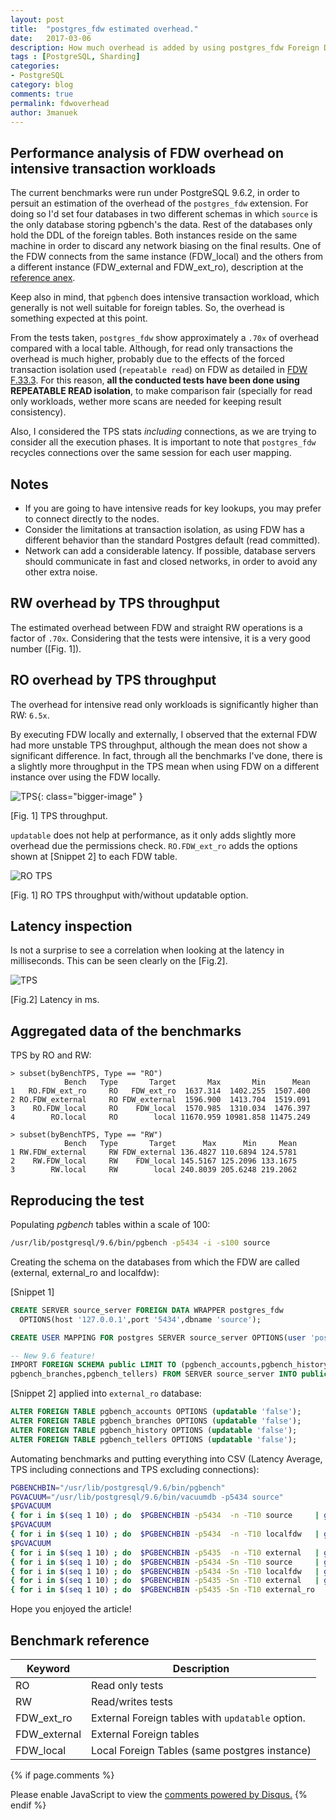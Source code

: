 ```yaml
---
layout: post
title:  "postgres_fdw estimated overhead."
date:   2017-03-06
description: How much overhead is added by using postgres_fdw Foreign Data Wrappers?
tags : [PostgreSQL, Sharding]
categories:
- PostgreSQL
category: blog
comments: true
permalink: fdwoverhead
author: 3manuek
---
```



## Performance analysis of FDW overhead on intensive transaction workloads

The current benchmarks were run under PostgreSQL 9.6.2, in order to persuit an
estimation of the overhead of the `postgres_fdw` extension. For doing so I'd set
four databases in two different schemas in which `source` is the only database
storing pgbench's the data. Rest of the databases only hold the DDL of the foreign tables.
Both instances reside on the same machine in order to discard any network biasing
on the final results. One of the FDW connects from the same instance
(FDW_local) and the others from a different instance (FDW_external and FDW_ext_ro),
description at  the [reference anex](#Benchmark-reference).

Keep also in mind, that `pgbench` does intensive transaction workload, which generally
is not well suitable for foreign tables. So, the overhead is something expected
at this point.

From the tests taken, `postgres_fdw` show approximately a `.70x` of overhead compared with a
local table. Although, for read only transactions the overhead is much higher,
probably due to the effects of the forced transaction isolation used (`repeatable read`)
on FDW as detailed in [FDW F.33.3][3]. For this reason, **all the conducted tests have been
done using REPEATABLE READ isolation**, to make comparison fair (specially for read only workloads, wether
more scans are needed for keeping result consistency).

Also, I considered the TPS stats _including_ connections, as we are trying to consider
all the execution phases. It is important to note that `postgres_fdw` recycles connections
over the same session for each user mapping.  

## Notes

- If you are going to have intensive reads for key lookups, you may prefer to connect directly to
  the nodes.
- Consider the limitations at transaction isolation, as using FDW has a different
  behavior than the standard Postgres default (read committed).
- Network can add a considerable latency. If possible, database servers should
  communicate in fast and closed networks, in order to avoid any other extra noise.


## RW overhead by TPS throughput

The estimated overhead between FDW and straight RW operations is a factor of `.70x`.
Considering that the tests were intensive, it is a very good number ([Fig. 1]).


## RO overhead by TPS throughput

The overhead for intensive read only workloads is significantly higher than RW: `6.5x`.

By executing FDW locally and externally, I observed that the external FDW had
more unstable TPS throughput, although the mean does not show a significant difference.
In fact, through all the benchmarks I've done, there is a slightly more throughput
in the TPS mean when using FDW on a different instance over using the FDW locally.

![TPS][1]{: class="bigger-image" }
<figcaption class="caption">[Fig. 1] TPS throughput.</figcaption>

`updatable` does not help at performance, as it only adds slightly more overhead
due the permissions check. `RO.FDW_ext_ro` adds the options shown at [Snippet 2] to each
FDW table.

![RO TPS][4]
<figcaption class="caption">[Fig. 1] RO TPS throughput with/without updatable option.</figcaption>


## Latency inspection

Is not a surprise to see a correlation when looking at the latency in milliseconds.
This can be seen clearly on the [Fig.2].

![TPS][2]
<figcaption class="caption">[Fig.2] Latency in ms.</figcaption>


## Aggregated data of the benchmarks

TPS by RO and RW:

```
> subset(byBenchTPS, Type == "RO")
            Bench   Type       Target       Max       Min      Mean
1   RO.FDW_ext_ro     RO   FDW_ext_ro  1637.314  1402.255  1507.400
2 RO.FDW_external     RO FDW_external  1596.900  1413.704  1519.091
3    RO.FDW_local     RO    FDW_local  1570.985  1310.034  1476.397
4        RO.local     RO        local 11670.959 10981.858 11475.249

> subset(byBenchTPS, Type == "RW")
            Bench   Type       Target      Max      Min     Mean
1 RW.FDW_external     RW FDW_external 136.4827 110.6894 124.5781
2    RW.FDW_local     RW    FDW_local 145.5167 125.2096 133.1675
3        RW.local     RW        local 240.8039 205.6248 219.2062
```


## Reproducing the test

Populating _pgbench_ tables within a scale of 100:

```sh
/usr/lib/postgresql/9.6/bin/pgbench -p5434 -i -s100 source
```

Creating the schema on the databases from which the FDW are called (external, external_ro and localfdw):

[Snippet 1]

```sql
CREATE SERVER source_server FOREIGN DATA WRAPPER postgres_fdw
  OPTIONS(host '127.0.0.1',port '5434',dbname 'source');

CREATE USER MAPPING FOR postgres SERVER source_server OPTIONS(user 'postgres');

-- New 9.6 feature!
IMPORT FOREIGN SCHEMA public LIMIT TO (pgbench_accounts,pgbench_history,
pgbench_branches,pgbench_tellers) FROM SERVER source_server INTO public ;
```

[Snippet 2] applied into `external_ro` database:

```sql
ALTER FOREIGN TABLE pgbench_accounts OPTIONS (updatable 'false');
ALTER FOREIGN TABLE pgbench_branches OPTIONS (updatable 'false');
ALTER FOREIGN TABLE pgbench_history OPTIONS (updatable 'false');
ALTER FOREIGN TABLE pgbench_tellers OPTIONS (updatable 'false');
```

Automating benchmarks and putting everything into CSV (Latency Average, TPS including connections
and TPS excluding connections):

```sh
PGBENCHBIN="/usr/lib/postgresql/9.6/bin/pgbench"
PGVACUUM="/usr/lib/postgresql/9.6/bin/vacuumdb -p5434 source"
$PGVACUUM
{ for i in $(seq 1 10) ; do  $PGBENCHBIN -p5434  -n -T10 source     | grep -Po '= \K[\d]+\.[\d]+' | paste -sd "," - ; done } > benchRW.local
$PGVACUUM
{ for i in $(seq 1 10) ; do  $PGBENCHBIN -p5434  -n -T10 localfdw   | grep -Po '= \K[\d]+\.[\d]+' | paste -sd "," - ; done } > benchRW.FDW_local
$PGVACUUM
{ for i in $(seq 1 10) ; do  $PGBENCHBIN -p5435  -n -T10 external   | grep -Po '= \K[\d]+\.[\d]+' | paste -sd "," - ; done } > benchRW.FDW_external
{ for i in $(seq 1 10) ; do  $PGBENCHBIN -p5434 -Sn -T10 source     | grep -Po '= \K[\d]+\.[\d]+' | paste -sd "," - ; done } > benchRO.local
{ for i in $(seq 1 10) ; do  $PGBENCHBIN -p5434 -Sn -T10 localfdw   | grep -Po '= \K[\d]+\.[\d]+' | paste -sd "," - ; done } > benchRO.FDW_local
{ for i in $(seq 1 10) ; do  $PGBENCHBIN -p5435 -Sn -T10 external   | grep -Po '= \K[\d]+\.[\d]+' | paste -sd "," - ; done } > benchRO.FDW_external
{ for i in $(seq 1 10) ; do  $PGBENCHBIN -p5435 -Sn -T10 external_ro   | grep -Po '= \K[\d]+\.[\d]+' | paste -sd "," - ; done } > benchRO.FDW_ext_ro
```

Hope you enjoyed the article!



## Benchmark reference

| Keyword | Description
|-----|-----
|RO | Read only tests
|RW | Read/writes tests
|FDW_ext_ro | External Foreign tables with `updatable` option.
|FDW_external | External Foreign tables
|FDW_local  | Local Foreign Tables (same postgres instance)





{% if page.comments %}
<div id="disqus_thread"></div>
<script>


var disqus_config = function () {
this.page.url = {{ site.url }};  // Replace PAGE_URL with your page's canonical URL variable
this.page.identifier = {{ page.title }}; // Replace PAGE_IDENTIFIER with your page's unique identifier variable
};

(function() { // DON'T EDIT BELOW THIS LINE
var d = document, s = d.createElement('script');
s.src = '//3manuek.disqus.com/embed.js';
s.setAttribute('data-timestamp', +new Date());
(d.head || d.body).appendChild(s);
})();
</script>
<noscript>Please enable JavaScript to view the <a href="https://disqus.com/?ref_noscript">comments powered by Disqus.</a></noscript>
{% endif %}

[1]: http://www.3manuek.com/assets/posts/tpsfdw.png
[2]: http://www.3manuek.com/assets/posts/latfdw.png
[3]: https://www.postgresql.org/docs/9.6/static/postgres-fdw.html
[4]: http://www.3manuek.com/assets/posts/tpsfdwro.png
[10]: http://www.3manuek.com/assets/posts/dosequis.jpg

